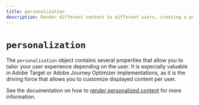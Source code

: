 ```yaml
---
title: personalization
description: Render different content to different users, creating a personalized experience for them.
---
```

# `personalization`

The `personalization` object contains several properties that allow you to tailor your user experience depending on the user. It is especially valuable in Adobe Target or Adobe Journey Optimizer implementations, as it is the driving force that allows you to customize displayed content per user.

See the documentation on how to [render personalized content](../../personalization/rendering-personalization-content.md) for more information.

<!--
## Properties within this object

* **Default personalization enabled**: 
* **Send display notifications**:
* **Include pending display notifications**:

<!-- Also include the defaultPersonalizationEnabled variable. more info in PLAT-174348.

alloy("sendEvent", { personalization: { defaultPersonalizationEnabled: false } });

defaultPersonalizationEnabled
sendDisplayNotifications
includePendingDisplayNotifications
-->
